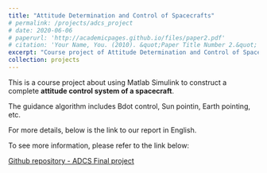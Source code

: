```yaml
---
title: "Attitude Determination and Control of Spacecrafts"
# permalink: /projects/adcs_project
# date: 2020-06-06
# paperurl: 'http://academicpages.github.io/files/paper2.pdf'
# citation: 'Your Name, You. (2010). &quot;Paper Title Number 2.&quot; <i>Journal 1</i>. 1(2).'
excerpt: "Course project of Attitude Determination and Control of Spacecrafts <br/><img src='/images/ADCS_project.PNG'>"
collection: projects
---
```

<!-- Todo: revise the image. -->
This is a course project about using Matlab Simulink to construct a complete **attitude control system of a spacecraft**.

The guidance algorithm includes Bdot control, Sun pointin, Earth pointing, etc.

For more details, below is the link to our report in English.

To see more information, please refer to the link below:

[Github repository - ADCS Final project]()

<!-- Recommended citation: Your Name, You. (2010). "Paper Title Number 2." <i>Journal 1</i>. 1(2). -->